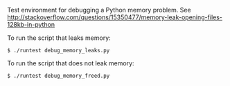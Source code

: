 Test environment for debugging a Python memory problem. See
http://stackoverflow.com/questions/15350477/memory-leak-opening-files-128kb-in-python

To run the script that leaks memory:

    $ ./runtest debug_memory_leaks.py
    
To run the script that does not leak memory:

    $ ./runtest debug_memory_freed.py
